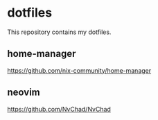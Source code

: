 # dotfiles

This repository contains my dotfiles.

## home-manager

<https://github.com/nix-community/home-manager>

## neovim

<https://github.com/NvChad/NvChad>
